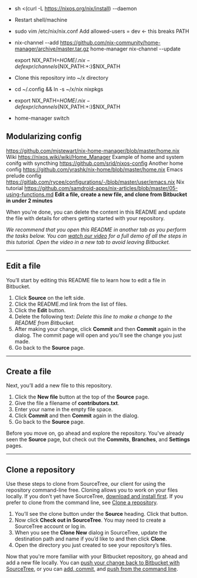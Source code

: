 - sh <(curl -L https://nixos.org/nix/install) --daemon
- Restart shell/machine
- sudo vim /etc/nix/nix.conf
  Add allowed-users = dev <- this breaks PATH
- nix-channel --add https://github.com/nix-community/home-manager/archive/master.tar.gz home-manager
  nix-channel --update

  export NIX_PATH=$HOME/.nix-defexpr/channels${NIX_PATH:+:}$NIX_PATH
- Clone this repository into ~/x directory
- cd ~/.config && ln -s ~/x/nix nixpkgs
- export NIX_PATH=$HOME/.nix-defexpr/channels${NIX_PATH:+:}$NIX_PATH
- home-manager switch

## Modularizing config
https://github.com/mjstewart/nix-home-manager/blob/master/home.nix
Wiki https://nixos.wiki/wiki/Home_Manager
Example of home and system conifg with syncthing
https://github.com/srid/nixos-config
Another home config https://github.com/yrashk/nix-home/blob/master/home.nix
Emacs prelude config https://gitlab.com/rycee/configurations/-/blob/master/user/emacs.nix
Nix tutorial https://github.com/samdroid-apps/nix-articles/blob/master/05-using-functions.md 
**Edit a file, create a new file, and clone from Bitbucket in under 2 minutes**

When you're done, you can delete the content in this README and update the file with details for others getting started with your repository.

*We recommend that you open this README in another tab as you perform the tasks below. You can [watch our video](https://youtu.be/0ocf7u76WSo) for a full demo of all the steps in this tutorial. Open the video in a new tab to avoid leaving Bitbucket.*

---

## Edit a file

You’ll start by editing this README file to learn how to edit a file in Bitbucket.

1. Click **Source** on the left side.
2. Click the README.md link from the list of files.
3. Click the **Edit** button.
4. Delete the following text: *Delete this line to make a change to the README from Bitbucket.*
5. After making your change, click **Commit** and then **Commit** again in the dialog. The commit page will open and you’ll see the change you just made.
6. Go back to the **Source** page.

---

## Create a file

Next, you’ll add a new file to this repository.

1. Click the **New file** button at the top of the **Source** page.
2. Give the file a filename of **contributors.txt**.
3. Enter your name in the empty file space.
4. Click **Commit** and then **Commit** again in the dialog.
5. Go back to the **Source** page.

Before you move on, go ahead and explore the repository. You've already seen the **Source** page, but check out the **Commits**, **Branches**, and **Settings** pages.

---

## Clone a repository

Use these steps to clone from SourceTree, our client for using the repository command-line free. Cloning allows you to work on your files locally. If you don't yet have SourceTree, [download and install first](https://www.sourcetreeapp.com/). If you prefer to clone from the command line, see [Clone a repository](https://confluence.atlassian.com/x/4whODQ).

1. You’ll see the clone button under the **Source** heading. Click that button.
2. Now click **Check out in SourceTree**. You may need to create a SourceTree account or log in.
3. When you see the **Clone New** dialog in SourceTree, update the destination path and name if you’d like to and then click **Clone**.
4. Open the directory you just created to see your repository’s files.

Now that you're more familiar with your Bitbucket repository, go ahead and add a new file locally. You can [push your change back to Bitbucket with SourceTree](https://confluence.atlassian.com/x/iqyBMg), or you can [add, commit,](https://confluence.atlassian.com/x/8QhODQ) and [push from the command line](https://confluence.atlassian.com/x/NQ0zDQ).
